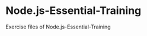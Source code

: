 Node.js-Essential-Training
==========================

Exercise files of Node.js-Essential-Training
